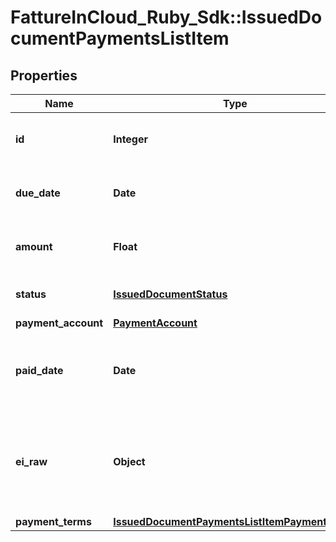 # FattureInCloud_Ruby_Sdk::IssuedDocumentPaymentsListItem

## Properties

| Name | Type | Description | Notes |
| ---- | ---- | ----------- | ----- |
| **id** | **Integer** | Issued document payment item id | [optional] |
| **due_date** | **Date** | Issued document payment due date | [optional] |
| **amount** | **Float** | Issued document payment amount | [optional] |
| **status** | [**IssuedDocumentStatus**](IssuedDocumentStatus.md) |  | [optional][default to &#39;not_paid&#39;] |
| **payment_account** | [**PaymentAccount**](PaymentAccount.md) |  | [optional] |
| **paid_date** | **Date** | Issued document payment date [Only if status is paid] | [optional] |
| **ei_raw** | **Object** | Issued document payment advanced raw attributes for e-invoices | [optional] |
| **payment_terms** | [**IssuedDocumentPaymentsListItemPaymentTerms**](IssuedDocumentPaymentsListItemPaymentTerms.md) |  | [optional] |


